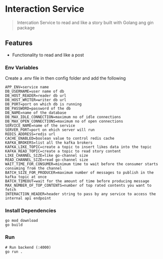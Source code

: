 # Interaction Service

> Intercation Service to read and like a story built with Golang ang gin package

## Features

- Functionality to read and like a post

### Env Variables

Create a .env file in then config folder and add the following

```
APP_ENV=service name
DB_USERNAME=user name of db
DB_HOST_READER=reader db url
DB_HOST_WRITER=writer db url
DB_PORT=port on which db is running
DB_PASSWORD=password of the db
DB_NAME=name of the database
DB_MAX_IDLE_CONNECTION=maximum no of idle connections
DB_MAX_OPEN_CONNECTIONS=maximum no of open connections
SERVICE_NAME=name of the service
SERVER_PORT=port on ehich server will run
REDIS_ADDRESS=redis url
CACHE_ENABLED=boolean value to control redis cache
KAFKA_BROKERS=list all the kafka brokers
KAFKA_LIKE_TOPIC=create a topic to insert likes data into the topic
KAFKA_READ_TOPIC=create a topic to read story content
LIKE_CHANNEL_SIZE=like go-channel size
READ_CHANNEL_SIZE=read go-channel size
WAIT_TIME_FOR_CONSUMER=minimum time to wait before the consumer starts consuming from the channel
BATCH_SIZE_FOR_PRODUCER=maximum number of messages to publish in the kafka topic at once
BATCH_TIMEOUT=wait for the amount of time before producing message
MAX_NUMBER_OF_TOP_CONTENTS=number of top rated contents you want to fetch
INTERACTION_HEADER=header string to pass by any service to access the internal api endpoint
```

### Install Dependencies

```
go mod download
go build
```

### Run

```
# Run backend (:4000)
go run .
```
